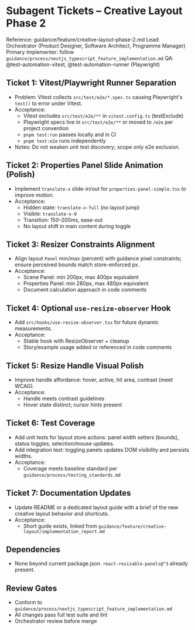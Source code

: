 # Subagent Tickets – Creative Layout Phase 2

Reference: guidance/feature/creative-layout-phase-2.md
Lead: Orchestrator (Product Designer, Software Architect, Programme Manager)
Primary Implementer: follow `guidance/process/nextjs_typescript_feature_implementation.md`
QA: @test-automation-vitest, @test-automation-runner (Playwright)

## Ticket 1: Vitest/Playwright Runner Separation

- Problem: Vitest collects `src/test/e2e/*.spec.ts` causing Playwright's `test()` to error under Vitest.
- Acceptance:
  - Vitest excludes `src/test/e2e/**` in `vitest.config.ts` (testExclude)
  - Playwright specs live in `src/test/e2e/**` or moved to `/e2e` per project convention
  - `pnpm test:run` passes locally and in CI
  - `pnpm test:e2e` runs independently
- Notes: Do not weaken unit test discovery; scope only e2e exclusion.

## Ticket 2: Properties Panel Slide Animation (Polish)

- Implement `translate-x` slide-in/out for `properties-panel-simple.tsx` to improve motion.
- Acceptance:
  - Hidden state: `translate-x-full` (no layout jump)
  - Visible: `translate-x-0`
  - Transition: 150–200ms, ease-out
  - No layout shift in main content during toggle

## Ticket 3: Resizer Constraints Alignment

- Align layout `Panel` min/max (percent) with guidance pixel constraints; ensure perceived bounds match store-enforced px.
- Acceptance:
  - Scene Panel: min 200px, max 400px equivalent
  - Properties Panel: min 280px, max 480px equivalent
  - Document calculation approach in code comments

## Ticket 4: Optional `use-resize-observer` Hook

- Add `src/hooks/use-resize-observer.tsx` for future dynamic measurements.
- Acceptance:
  - Stable hook with ResizeObserver + cleanup
  - Story/example usage added or referenced in code comments

## Ticket 5: Resize Handle Visual Polish

- Improve handle affordance: hover, active, hit area, contrast (meet WCAG).
- Acceptance:
  - Handle meets contrast guidelines
  - Hover state distinct; cursor hints present

## Ticket 6: Test Coverage

- Add unit tests for layout store actions: panel width setters (bounds), status toggles, selection/mouse updates.
- Add integration test: toggling panels updates DOM visibility and persists widths.
- Acceptance:
  - Coverage meets baseline standard per `guidance/process/testing_standards.md`

## Ticket 7: Documentation Updates

- Update README or a dedicated layout guide with a brief of the new creative layout behavior and shortcuts.
- Acceptance:
  - Short guide exists, linked from `guidance/feature/creative-layout/implementation_report.md`

## Dependencies

- None beyond current package.json. `react-resizable-panels@^3` already present.

## Review Gates

- Conform to `guidance/process/nextjs_typescript_feature_implementation.md`
- All changes pass full test suite and lint
- Orchestrator review before merge
